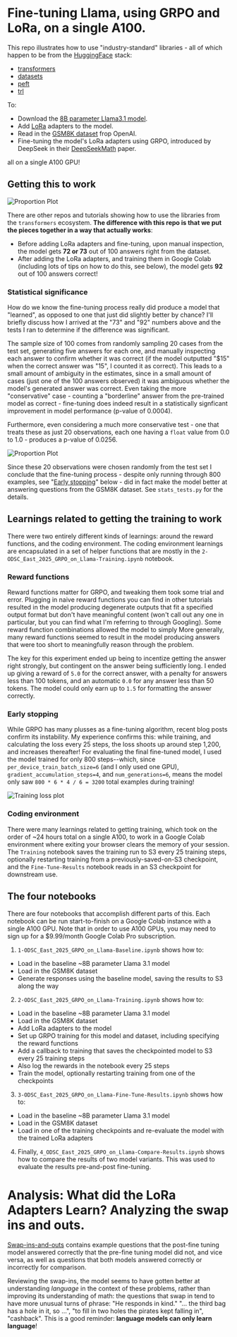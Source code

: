 # Fine-tuning Llama, using GRPO and LoRa, on a single A100.

This repo illustrates how to use "industry-standard" libraries - all of which happen to be from the
[HuggingFace](https://huggingface.co) stack:

- [transformers](https://github.com/huggingface/transformers)
- [datasets](https://github.com/huggingface/datasets)
- [peft](https://github.com/huggingface/peft)
- [trl](https://github.com/huggingface/trl)

To:

- Download the [8B parameter Llama3.1 model](https://ai.meta.com/blog/meta-llama-3-1/).
- Add [LoRa](https://arxiv.org/abs/2106.09685) adapters to the model.
- Read in the [GSM8K dataset](https://openai.com/index/solving-math-word-problems/) frop OpenAI.
- Fine-tuning the model's LoRa adapters using GRPO, introduced by DeepSeek in their
  [DeepSeekMath](https://arxiv.org/pdf/2402.03300) paper.

all on a single A100 GPU!

## Getting this to work

![Proportion Plot](https://data-science-talks.s3.us-east-1.amazonaws.com/odsc_east_2025/images/proportion_plot.png)

There are other repos and tutorials showing how to use the libraries from the `transformers`
ecosystem. **The difference with this repo is that we put the pieces together in a way that
actually works**:

- Before adding LoRa adapters and fine-tuning, upon manual inspection, the model gets **72 or 73**
  out of 100 answers right from the dataset.
- After adding the LoRa adapters, and training them in Google Colab (including lots of tips on how
  to do this, see below), the model gets **92** out of 100 answers correct!

### Statistical significance

How do we know the fine-tuning process really did produce a model that "learned", as opposed to one
that just did slightly better by chance? I'll briefly discuss how I arrived at the "73" and "92"
numbers above and the tests I ran to determine if the difference was significant.

The sample size of 100 comes from randomly sampling 20 cases from the test set, generating five
answers for each one, and manually inspecting each answer to confirm whether it was correct (if the
model outputted "$15" when the correct answer was "15", I counted it as correct). This leads
to a small amount of ambiguity in the estimates, since in a small amount of cases (just one of the
100 answers observed) it was ambiguous whether the model's generated answer was correct. Even
taking the more "conservative" case - counting a "borderline" answer from the pre-trained model as
correct - fine-tuning does indeed result in a statistically signficant improvement in model
performance (p-value of 0.0004).

Furthermore, even considering a much more conservative test - one that treats these as just 20
observations, each one having a `float` value from 0.0 to 1.0 - produces a p-value of 0.0256.

![Proportion Plot](https://data-science-talks.s3.us-east-1.amazonaws.com/odsc_east_2025/images/proportions_difference_plot.png)

Since these 20 observations were chosen randomly from the test set I conclude that the fine-tuning
process - despite only running through 800 examples, see "[Early stopping](#early-stopping)" below
\- did in fact make the model better at answering questions from the GSM8K dataset. See
`stats_tests.py` for the details.

## Learnings related to getting the training to work

There were two entirely different kinds of learnings: around the reward functions, and the coding
environment. The coding environment learnings are encapsulated in a set of helper functions that
are mostly in the `2-ODSC_East_2025_GRPO_on_Llama-Training.ipynb` notebook.

### Reward functions

Reward functions matter for GRPO, and tweaking them took some trial and error. Plugging in naive
reward functions you can find in other tutorials resulted in the model producing degenerate outputs
that fit a specified output format but don't have meaningful content (won't call out any one in
particular, but you can find what I'm referring to through Googling). Some reward function
combinations allowed the model to simply More generally, many reward functions seemed to result in
the model producing answers that were too short to meaningfully reason through the problem.

The key for this experiment ended up being to incentize getting the answer right strongly, but
contingent on the answer being sufficiently long. I ended up giving a reward of `5.0` for the
correct answer, with a penalty for answers less than 100 tokens, and an automatic `0.0` for any
answer less than 50 tokens. The model could only earn up to `1.5` for formatting the answer
correctly.

### Early stopping

While GRPO has many plusses as a fine-tuning algorithm, recent blog posts confirm its instability.
My experience confirms this: while training, and calculating the loss every 25 steps, the loss
shoots up around step 1,200, and increases thereafter! For evaluating the final fine-tuned model, I
used the model trained for only 800 steps--which, since `per_device_train_batch_size=6` (and I only
used one GPU), `gradient_accumulation_steps=4`, and `num_generations=6`, means the model only saw
`800 * 6 * 4 / 6 = 3200` total examples during training!

![Training loss plot](https://data-science-talks.s3.us-east-1.amazonaws.com/odsc_east_2025/images/training_loss_plot.png)

### Coding environment

There were many learnings related to getting training, which took on the order of ~24 hours total
on a single A100, to work in a Google Colab environment where exiting your browser clears the
memory of your session. The `Training` notebook saves the training run to S3 every 25 training
steps, optionally restarting training from a previously-saved-on-S3 checkpoint, and the
`Fine-Tune-Results` notebook reads in an S3 checkpoint for downstream use.

## The four notebooks

There are four notebooks that accomplish different parts of this. Each notebook can be run
start-to-finish on a Google Colab instance with a single A100 GPU. Note that in order to use A100
GPUs, you may need to sign up for a $9.99/month Google Colab Pro subscription.

1. `1-ODSC_East_2025_GRPO_on_Llama-Baseline.ipynb` shows how to:

- Load in the baseline ~8B parameter Llama 3.1 model
- Load in the GSM8K dataset
- Generate responses using the baseline model, saving the results to S3 along the way

2. `2-ODSC_East_2025_GRPO_on_Llama-Training.ipynb` shows how to:

- Load in the baseline ~8B parameter Llama 3.1 model
- Load in the GSM8K dataset
- Add LoRa adapters to the model
- Set up GRPO training for this model and dataset, including specifying the reward functions
- Add a callback to training that saves the checkpointed model to S3 every 25 training steps
- Also log the rewards in the notebook every 25 steps
- Train the model, optionally restarting training from one of the checkpoints

3. `3-ODSC_East_2025_GRPO_on_Llama-Fine-Tune-Results.ipynb` shows how to:

- Load in the baseline ~8B parameter Llama 3.1 model
- Load in the GSM8K dataset
- Load in one of the training checkpoints and re-evaluate the model with the trained LoRa adapters

4. Finally, `4_ODSC_East_2025_GRPO_on_Llama-Compare-Results.ipynb` shows how to compare the results
   of two model variants. This was used to evaluate the results pre-and-post fine-tuning.

# Analysis: What did the LoRa Adapters Learn? Analyzing the swap ins and outs.

[Swap-ins-and-outs](swap_ins_and_outs.md) contains example questions that the post-fine tuning
model answered correctly that the pre-fine tuning model did not, and vice versa, as well as
questions that both models answered correctly or incorrectly for comparison.

Reviewing the swap-ins, the model seems to have gotten better at understanding _language_ in the
context of these problems, rather than improving its understanding of math: the questions that swap
in tend to have more unusual turns of phrase: "He responds in kind." "... the third bag has a hole
in it, so ...", "to fill in two holes the pirates kept falling in", "cashback". This is a good
reminder: **language models can only learn language**!
